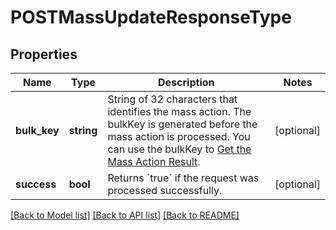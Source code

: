 # POSTMassUpdateResponseType

## Properties
Name | Type | Description | Notes
------------ | ------------- | ------------- | -------------
**bulk_key** | **string** | String of 32 characters that identifies the mass action. The bulkKey is generated before the mass action is processed. You can use the bulkKey to [Get the Mass Action Result](https://knowledgecenter.zuora.com/BC_Developers/REST_API/B_REST_API_reference/Mass_Updater/B_Get_Mass_Action_Result). | [optional] 
**success** | **bool** | Returns &#x60;true&#x60; if the request was processed successfully. | [optional] 

[[Back to Model list]](../README.md#documentation-for-models) [[Back to API list]](../README.md#documentation-for-api-endpoints) [[Back to README]](../README.md)


